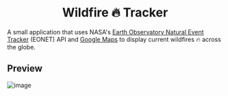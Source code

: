 <h1 align="center">Wildfire 🔥 Tracker</h1>

A small application that uses NASA's [Earth Observatory Natural Event Tracker](https://eonet.sci.gsfc.nasa.gov/) (EONET) API 
and [Google Maps](https://developers.google.com/maps/documentation) to display current wildfires 🔥 across the globe.

## Preview 


![image](https://user-images.githubusercontent.com/37157448/128438162-666ccae7-4b17-4d4b-9898-bab1844cfe3a.png)
